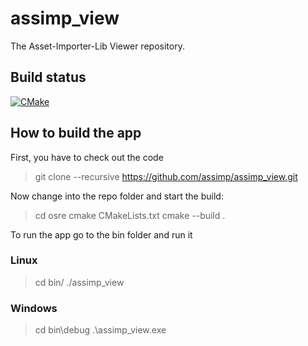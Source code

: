 # assimp_view
The Asset-Importer-Lib Viewer repository. 

## Build status

[![CMake](https://github.com/assimp/assimp_view/actions/workflows/cmake.yml/badge.svg)](https://github.com/assimp/assimp_view/actions/workflows/cmake.yml)

## How to build the app

First, you have to check out the code

>  git clone --recursive https://github.com/assimp/assimp_view.git

Now change into the repo folder and start the build:

> cd osre
> cmake CMakeLists.txt
> cmake --build .

To run the app go to the bin folder and run it

### Linux
> cd bin/
> ./assimp_view

### Windows
> cd bin\debug
> .\assimp_view.exe
